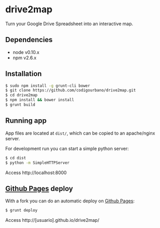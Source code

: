 # drive2map

Turn your Google Drive Spreadsheet into an interactive map.

## Dependencies

 - node v0.10.x
 - npm v2.6.x

## Installation

```sh
$ sudo npm install -g grunt-cli bower
$ git clone https://github.com/codigourbano/drive2map.git
$ cd drive2map
$ npm install && bower install
$ grunt build
```

## Running app

App files are located at `dist/`, which can be copied to an apache/nginx server.

For development run you can start a simple python server:

```sh
$ cd dist
$ python -m SimpleHTTPServer
```

Access http://localhost:8000

## [Github Pages](https://pages.github.com/) deploy

With a fork you can do an automatic deploy on [Github Pages](https://pages.github.com/):

```sh
$ grunt deploy
```

Access http://[usuario].github.io/drive2map/
